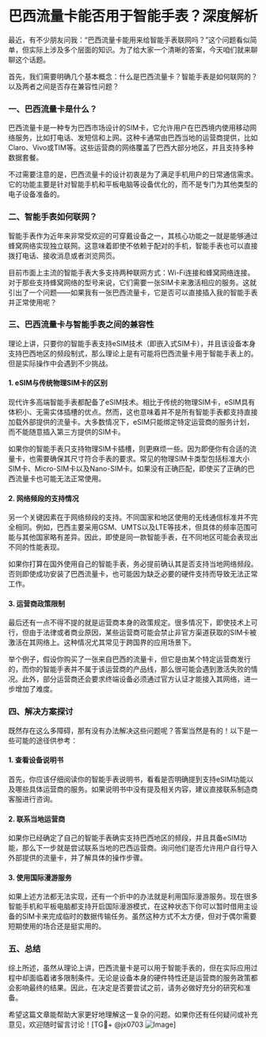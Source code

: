 # 巴西流量卡能否用于智能手表？深度解析

最近，有不少朋友问我：“巴西流量卡能用来给智能手表联网吗？”这个问题看似简单，但实际上涉及多个层面的知识。为了给大家一个清晰的答案，今天咱们就来聊聊这个话题。

首先，我们需要明确几个基本概念：什么是巴西流量卡？智能手表是如何联网的？以及两者之间是否存在兼容性问题？

### 一、巴西流量卡是什么？

巴西流量卡是一种专为巴西市场设计的SIM卡，它允许用户在巴西境内使用移动网络服务，比如打电话、发短信和上网。这种卡通常由巴西当地的运营商提供，比如Claro、Vivo或TIM等。这些运营商的网络覆盖了巴西大部分地区，并且支持多种数据套餐。

不过需要注意的是，巴西流量卡的设计初衷是为了满足手机用户的日常通信需求。它的功能主要是针对智能手机和平板电脑等设备优化的，而不是专门为其他类型的电子设备准备的。

### 二、智能手表如何联网？

智能手表作为近年来非常受欢迎的可穿戴设备之一，其核心功能之一就是能够通过蜂窝网络实现独立联网。这意味着即使不依赖于配对的手机，智能手表也可以直接拨打电话、接收消息或者浏览网页。

目前市面上主流的智能手表大多支持两种联网方式：Wi-Fi连接和蜂窝网络连接。对于那些支持蜂窝网络的型号来说，它们需要一张SIM卡来激活相应的服务。这就引出了一个问题——如果我有一张巴西流量卡，它是否可以直接插入我的智能手表并正常使用呢？

### 三、巴西流量卡与智能手表之间的兼容性

理论上讲，只要你的智能手表支持eSIM技术（即嵌入式SIM卡），并且该设备本身支持巴西地区的频段制式，那么理论上是有可能将巴西流量卡用于智能手表上的。但是实际操作中会遇到不少挑战。

#### 1. eSIM与传统物理SIM卡的区别
现代许多高端智能手表都配备了eSIM技术。相比于传统的物理SIM卡，eSIM具有体积小、无需实体插槽的优点。然而，这也意味着并不是所有智能手表都支持直接加载外部提供的流量卡。大多数情况下，eSIM只能绑定特定运营商的服务计划，而不能随意插入第三方提供的SIM卡。

如果你的智能手表只支持物理SIM卡插槽，则更麻烦一些。因为即便你有合适的流量卡，也需要确保其尺寸符合手表的要求。常见的物理SIM卡类型包括标准大小SIM卡、Micro-SIM卡以及Nano-SIM卡。如果没有正确匹配，即使买了正确的巴西流量卡也可能无法正常使用。

#### 2. 网络频段的支持情况
另一个关键因素在于网络频段的支持。不同国家和地区使用的无线通信标准并不完全相同。例如，巴西主要采用GSM、UMTS以及LTE等技术，但具体的频率范围可能与其他国家略有差异。因此，即使是同一款智能手表，在不同地区可能会表现出不同的性能表现。

如果你打算在国外使用自己的智能手表，务必提前确认其是否支持当地网络频段。否则即使成功安装了巴西流量卡，也可能因为缺乏必要的硬件支持而导致无法正常工作。

#### 3. 运营商政策限制
最后还有一点不得不提的就是运营商本身的政策规定。很多情况下，即使技术上可行，但由于法律或者商业原因，某些运营商可能会禁止非官方渠道获取的SIM卡被激活在其网络上。这种情况尤其常见于跨国界的应用场景下。

举个例子，假设你购买了一张来自巴西的流量卡，但它是由某个特定运营商发行的，而你的智能手表并不属于该运营商的产品线，那么很可能会遇到激活失败的情况。此外，部分运营商还会要求终端设备必须通过官方认证才能接入其网络，进一步增加了难度。

### 四、解决方案探讨

既然存在这么多障碍，那有没有办法解决这些问题呢？答案当然是有的！以下是一些可能的途径供参考：

#### 1. 查看设备说明书
首先，你应该仔细阅读你的智能手表说明书，看看是否明确提到支持eSIM功能以及哪些具体运营商的服务。如果说明书中没有提及相关内容，建议直接联系制造商客服进行咨询。

#### 2. 联系当地运营商
如果你已经确定了自己的智能手表确实支持巴西地区的频段，并且具备eSIM功能，那么下一步就是尝试联系当地的巴西运营商。询问他们是否允许用户自行导入外部提供的流量卡，并了解具体的操作步骤。

#### 3. 使用国际漫游服务
如果上述方法都无法实现，还有一个折中的办法就是利用国际漫游服务。现在很多智能手机和平板电脑都支持开启国际漫游模式，在这种状态下你可以暂时借用主设备的SIM卡来完成临时的数据传输任务。虽然这种方式不太方便，但对于偶尔需要短期使用的场合还是挺实用的。

### 五、总结

综上所述，虽然从理论上讲，巴西流量卡是可以用于智能手表的，但在实际应用过程中却面临着诸多限制条件。无论是设备本身的硬件特性还是运营商的服务政策都会影响最终的结果。因此，在决定是否要尝试之前，请务必做好充分的研究和准备。

希望这篇文章能帮助大家更好地理解这一复杂的问题。如果你还有任何疑问或补充意见，欢迎随时留言讨论！[TG💪+ @jx0703 ![Image](https://github.com/user-attachments/assets/dbca1d08-cadb-493c-b0ec-ad6f7a83f270)]